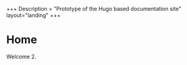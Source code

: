 +++
Description = "Prototype of the Hugo based documentation site"
layout="landing"
+++

# Home

Welcome 2.
